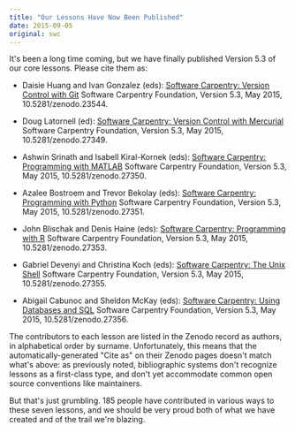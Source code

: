 ```yaml
---
title: "Our Lessons Have Now Been Published"
date: 2015-09-05
original: swc
---
```

<p>
  It's been a long time coming,
  but we have finally published Version 5.3 of our core lessons.
  Please cite them as:
</p>
<ul>
  <li>
    <p>
      Daisie Huang and Ivan Gonzalez (eds): <a href="http://dx.doi.org/10.5281/zenodo.23544">Software Carpentry: Version Control with Git</a> Software Carpentry Foundation, Version 5.3, May 2015, 10.5281/zenodo.23544.
    </p>
  </li>
  <li>
    <p>
      Doug Latornell (ed): <a href="http://dx.doi.org/10.5281/zenodo.27349">Software Carpentry: Version Control with Mercurial</a> Software Carpentry Foundation, Version 5.3, May 2015, 10.5281/zenodo.27349.
    </p>
  </li>
  <li>
    <p>
      Ashwin Srinath and Isabell Kiral-Kornek (eds): <a href="http://dx.doi.org/10.5281/zenodo.27350">Software Carpentry: Programming with MATLAB</a> Software Carpentry Foundation, Version 5.3, May 2015, 10.5281/zenodo.27350.
    </p>
  </li>
  <li>
    <p>
      Azalee Bostroem and Trevor Bekolay (eds): <a href="http://dx.doi.org/10.5281/zenodo.27351">Software Carpentry: Programming with Python</a> Software Carpentry Foundation, Version 5.3, May 2015, 10.5281/zenodo.27351.
    </p>
  </li>
  <li>
    <p>
      John Blischak and Denis Haine (eds): <a href="http://dx.doi.org/10.5281/zenodo.27353">Software Carpentry: Programming with R</a> Software Carpentry Foundation, Version 5.3, May 2015, 10.5281/zenodo.27353.
    </p>
  </li>
  <li>
    <p>
      Gabriel Devenyi and Christina Koch (eds): <a href="http://dx.doi.org/10.5281/zenodo.27355">Software Carpentry: The Unix Shell</a> Software Carpentry Foundation, Version 5.3, May 2015, 10.5281/zenodo.27355.
    </p>
  </li>
  <li>
    <p>
      Abigail Cabunoc and Sheldon McKay (eds): <a href="http://dx.doi.org/10.5281/zenodo.27356">Software Carpentry: Using Databases and SQL</a> Software Carpentry Foundation, Version 5.3, May 2015, 10.5281/zenodo.27356.
    </p>
  </li>
</ul>
<p>
  The contributors to each lesson are listed in the Zenodo record as authors, in alphabetical order by surname.
  Unfortunately,
  this means that the automatically-generated "Cite as" on their Zenodo pages doesn't match what's above:
  as previously noted,
  bibliographic systems don't recognize lessons as a first-class type,
  and don't yet accommodate common open source conventions like maintainers.
</p>
<p>
  But that's just grumbling.
  185 people have contributed in various ways to these seven lessons,
  and we should be very proud both of what we have created and of the trail we're blazing.
</p>
